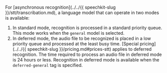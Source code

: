 For [asynchronous recognition](../../{{ speechkit-slug }}/stt/transcribation.md), a language model that can operate in two modes is available:
1. In standard mode, recognition is processed in a standard priority queue. This mode works when the `general` model is selected.
1. In deferred mode, the audio file to be recognized is placed in a low priority queue and processed at the least busy time. [Special pricing](../../{{ speechkit-slug }}/pricing.md#prices-stt) applies to deferred recognition. The time required to process an audio file in deferred mode is 24 hours or less. Recognition in deferred mode is available when the `deferred-general` tag is specified.